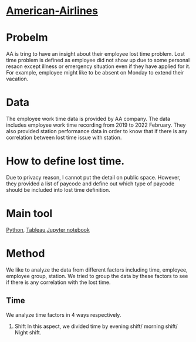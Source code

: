 # [American-Airlines](https://www.aa.com/homePage.do)
# Probelm
AA is tring to have an insight about their employee lost time problem. Lost time problem is defined as employee did not show up due to some personal resaon except illness or emergency situation even if they have applied for it. For example, employee might like to be absent on Monday to extend their vacation.
# Data 
The employee work time data is provided by AA company. The data includes employee work time recording from 2019 to 2022 February. They also provided station performance data in order to know that if there is any correlation between lost time issue with station.
# How to define lost time.
Due to privacy reason, I cannot put the detail on public space. However, they provided a list of paycode and define out which type of paycode should be included into lost time definition.
# Main tool
[Python](https://www.python.org), [Tableau](https://www.tableau.com),[Jupyter notebook](https://jupyter.org)
# Method
We like to analyze the data from different factors including time, employee, employee group, station. We tried to group the data by these factors to see if there is any correlation with the lost time.
## Time
We analyze time factors in 4 ways respectively. 
1. Shift
In this aspect, we divided time by evening shift/ morning shift/ Night shift.
